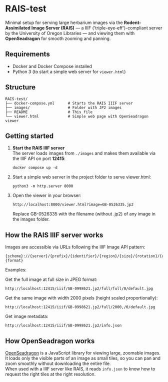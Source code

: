 # RAIS-test

Minimal setup for serving large herbarium images via the **Rodent-Assimilated Image Server (RAIS)** — a IIIF ('triple-eye-eff')-compliant server by the University of Oregon Libraries — and viewing them with **OpenSeadragon** for smooth zooming and panning.

## Requirements

- Docker and Docker Compose installed  
- Python 3 (to start a simple web server for `viewer.html`)

## Structure

```
RAIS-test/
├── docker-compose.yml      # Starts the RAIS IIIF server
├── images/                 # Folder with JP2 images
├── README                  # This file
└── viewer.html             # Simple web page with OpenSeadragon viewer
```

## Getting started

1. **Start the RAIS IIIF server**  
   The server loads images from `./images` and makes them available via the IIIF API on port **12415**:
   ```
   docker compose up -d
   ```

2. Start a simple web server in the project folder to serve viewer.html:
   ```
   python3 -m http.server 8000
   ```

3. Open the viewer in your browser:
   ```
   http://localhost:8000/viewer.html?image=GB-0526335.jp2
   ```
   Replace GB-0526335 with the filename (without .jp2) of any image in the images folder.

## How the RAIS IIIF server works

Images are accessible via URLs following the IIIF Image API pattern:
```
{scheme}://{server}/{prefix}/{identifier}/{region}/{size}/{rotation}/{quality}.{format}
```
Examples:

Get the full image at full size in JPEG format:
```
http://localhost:12415/iiif/GB-0998621.jp2/full/full/0/default.jpg
```
Get the same image with width 2000 pixels (height scaled proportionally):
```
http://localhost:12415/iiif/GB-0998621.jp2/full/2000,/0/default.jpg
```
Get image metadata:
```
http://localhost:12415/iiif/GB-0998621.jp2/info.json
```

## How OpenSeadragon works

[OpenSeadragon](https://openseadragon.github.io/) is a JavaScript library for viewing large, zoomable images.  
It loads only the visible parts of an image as small tiles, so you can pan and zoom smoothly without downloading the entire file.  
When used with a IIIF server like RAIS, it reads `info.json` to know how to request the right tiles at the right resolution.
